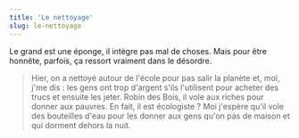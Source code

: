```yaml
---
title: 'Le nettoyage'
slug: le-nettoyage
---
```


Le grand est une éponge, il intègre pas mal de choses. Mais pour être honnête, parfois, ça ressort vraiment dans le désordre.

<!-- more -->

> Hier, on a nettoyé autour de l'école pour pas salir la planète et, moi, j'me dis : les gens ont trop d'argent s'ils l'utilisent pour acheter des trucs et ensuite les jeter. Robin des Bois, il vole aux riches pour donner aux pauvres. En fait, il est écologiste ? Moi j'espère qu'il vole des bouteilles d'eau pour les donner aux gens qu'on pas de maison et qui dorment dehors la nuit.
